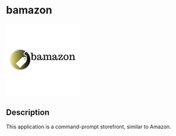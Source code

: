 # bamazon
![bamazon Logo](logo.png)
## Description
This application is a command-prompt storefront, similar to Amazon.
